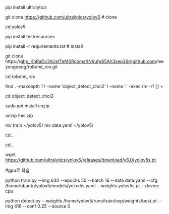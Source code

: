 

pip install ultralytics


git clone https://github.com/ultralytics/yolov5  # clone


cd yolov5


pip install testresources



pip install -r requirements.txt  # install



git clone https://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@github.com/leeyongdeog/robomi_ros.git


cd robomi_ros


find . -maxdepth 1 ! -name 'object_detect_choi2' ! -name '.' -exec rm -rf {} +

cd object_detect_choi2


sudo apt install unzip


unzip this.zip



mv train ~/yolov5/
mv data.yaml ~/yolov5/

cd..



cd..


wget https://github.com/ultralytics/yolov5/releases/download/v6.0/yolov5s.pt



#gpu로 학습



























python train.py --img 640 --epochs 50 --batch 16 --data data.yaml --cfg /home/ubuntu/yolov5/models/yolov5s.yaml --weights yolov5s.pt --device cpu









python detect.py --weights /home/yolov5/runs/train/exp/weights/best.pt --img 416 --conf 0.25 --source 0



